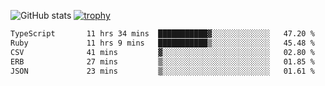 ![GitHub stats](https://github-readme-stats.vercel.app/api?username=ksk001100&show_icons=true&theme=tokyonight)
[![trophy](https://github-profile-trophy.vercel.app/?username=ksk001100&theme=onedark)](https://github.com/ryo-ma/github-profile-trophy)

<!--START_SECTION:waka-->

```txt
TypeScript       11 hrs 34 mins  ███████████▓░░░░░░░░░░░░░   47.20 %
Ruby             11 hrs 9 mins   ███████████▒░░░░░░░░░░░░░   45.48 %
CSV              41 mins         ▓░░░░░░░░░░░░░░░░░░░░░░░░   02.80 %
ERB              27 mins         ▒░░░░░░░░░░░░░░░░░░░░░░░░   01.85 %
JSON             23 mins         ▒░░░░░░░░░░░░░░░░░░░░░░░░   01.61 %
```

<!--END_SECTION:waka-->

